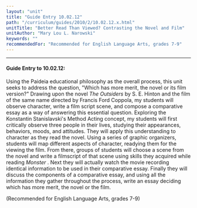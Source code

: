 ```yaml
---
layout: "unit"
title: "Guide Entry 10.02.12"
path: "/curriculum/guides/2010/2/10.02.12.x.html"
unitTitle: "Better Read Than Viewed? Contrasting the Novel and Film"
unitAuthor: "Mary Lou L. Narowski"
keywords: ""
recommendedFor: "Recommended for English Language Arts, grades 7-9"
---
```

<body>
<hr/>
 <h4>
  Guide Entry to 10.02.12:
 </h4>
 <p>
  Using the Paideia educational philosophy as the overall process, this unit seeks to address the question, "Which has more merit, the novel or its film version?" Drawing upon the novel
  <i>
   The Outsiders
  </i>
  by S. E. Hinton and the film of the same name directed by Francis Ford Coppola, my students will observe character, write a film script scene, and compose a comparative essay as a way of answering this essential question. Exploring the Konstantin Stanislavski's Method Acting concept, my students will first critically observe three people in their lives, studying their appearances, behaviors, moods, and attitudes. They will apply this understanding to character as they read the novel. Using a series of graphic organizers, students will map different aspects of character, readying them for the viewing the film. From there, groups of students will choose a scene from the novel and write a filmscript of that scene using skills they acquired while reading
  <i>
   Monster
  </i>
  . Next they will actually watch the movie recording identical information to be used in their comparative essay.  Finally they will discuss the components of a comparative essay, and using all the information they gather throughout the process, write an essay deciding which has more merit, the novel or the film.
 </p>
<p>
  (Recommended for English Language Arts, grades 7-9)
 </p>

</body>